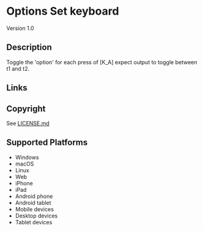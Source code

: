 Options Set keyboard
==============

Version 1.0

Description
-----------
Toggle the 'option' for each press of [K_A] expect output to toggle between t1 and t2.

Links
-----

Copyright
---------
See [LICENSE.md](LICENSE.md)

Supported Platforms
-------------------
 * Windows
 * macOS
 * Linux
 * Web
 * iPhone
 * iPad
 * Android phone
 * Android tablet
 * Mobile devices
 * Desktop devices
 * Tablet devices

